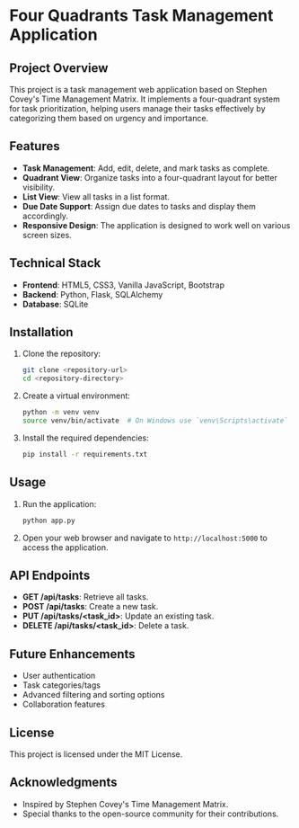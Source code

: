 # Four Quadrants Task Management Application

## Project Overview
This project is a task management web application based on Stephen Covey's Time Management Matrix. It implements a four-quadrant system for task prioritization, helping users manage their tasks effectively by categorizing them based on urgency and importance.

## Features
- **Task Management**: Add, edit, delete, and mark tasks as complete.
- **Quadrant View**: Organize tasks into a four-quadrant layout for better visibility.
- **List View**: View all tasks in a list format.
- **Due Date Support**: Assign due dates to tasks and display them accordingly.
- **Responsive Design**: The application is designed to work well on various screen sizes.

## Technical Stack
- **Frontend**: HTML5, CSS3, Vanilla JavaScript, Bootstrap
- **Backend**: Python, Flask, SQLAlchemy
- **Database**: SQLite

## Installation
1. Clone the repository:
   ```bash
   git clone <repository-url>
   cd <repository-directory>
   ```
2. Create a virtual environment:
   ```bash
   python -m venv venv
   source venv/bin/activate  # On Windows use `venv\Scripts\activate`
   ```
3. Install the required dependencies:
   ```bash
   pip install -r requirements.txt
   ```

## Usage
1. Run the application:
   ```bash
   python app.py
   ```
2. Open your web browser and navigate to `http://localhost:5000` to access the application.

## API Endpoints
- **GET /api/tasks**: Retrieve all tasks.
- **POST /api/tasks**: Create a new task.
- **PUT /api/tasks/<task_id>**: Update an existing task.
- **DELETE /api/tasks/<task_id>**: Delete a task.

## Future Enhancements
- User authentication
- Task categories/tags
- Advanced filtering and sorting options
- Collaboration features

## License
This project is licensed under the MIT License.

## Acknowledgments
- Inspired by Stephen Covey's Time Management Matrix.
- Special thanks to the open-source community for their contributions.
